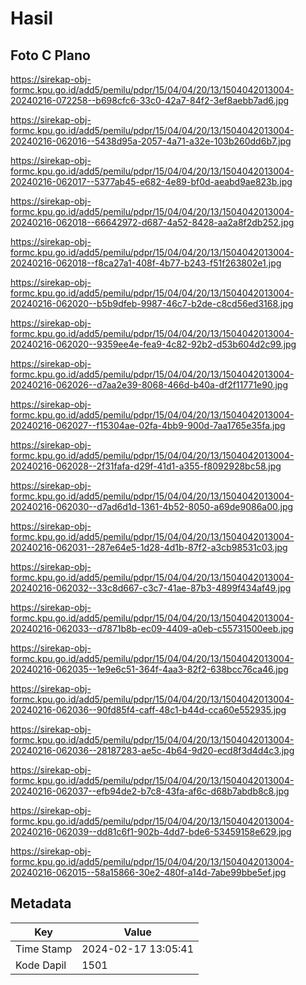 # Hasil

## Foto C Plano

https://sirekap-obj-formc.kpu.go.id/add5/pemilu/pdpr/15/04/04/20/13/1504042013004-20240216-072258--b698cfc6-33c0-42a7-84f2-3ef8aebb7ad6.jpg

https://sirekap-obj-formc.kpu.go.id/add5/pemilu/pdpr/15/04/04/20/13/1504042013004-20240216-062016--5438d95a-2057-4a71-a32e-103b260dd6b7.jpg

https://sirekap-obj-formc.kpu.go.id/add5/pemilu/pdpr/15/04/04/20/13/1504042013004-20240216-062017--5377ab45-e682-4e89-bf0d-aeabd9ae823b.jpg

https://sirekap-obj-formc.kpu.go.id/add5/pemilu/pdpr/15/04/04/20/13/1504042013004-20240216-062018--66642972-d687-4a52-8428-aa2a8f2db252.jpg

https://sirekap-obj-formc.kpu.go.id/add5/pemilu/pdpr/15/04/04/20/13/1504042013004-20240216-062018--f8ca27a1-408f-4b77-b243-f51f263802e1.jpg

https://sirekap-obj-formc.kpu.go.id/add5/pemilu/pdpr/15/04/04/20/13/1504042013004-20240216-062020--b5b9dfeb-9987-46c7-b2de-c8cd56ed3168.jpg

https://sirekap-obj-formc.kpu.go.id/add5/pemilu/pdpr/15/04/04/20/13/1504042013004-20240216-062020--9359ee4e-fea9-4c82-92b2-d53b604d2c99.jpg

https://sirekap-obj-formc.kpu.go.id/add5/pemilu/pdpr/15/04/04/20/13/1504042013004-20240216-062026--d7aa2e39-8068-466d-b40a-df2f11771e90.jpg

https://sirekap-obj-formc.kpu.go.id/add5/pemilu/pdpr/15/04/04/20/13/1504042013004-20240216-062027--f15304ae-02fa-4bb9-900d-7aa1765e35fa.jpg

https://sirekap-obj-formc.kpu.go.id/add5/pemilu/pdpr/15/04/04/20/13/1504042013004-20240216-062028--2f31fafa-d29f-41d1-a355-f8092928bc58.jpg

https://sirekap-obj-formc.kpu.go.id/add5/pemilu/pdpr/15/04/04/20/13/1504042013004-20240216-062030--d7ad6d1d-1361-4b52-8050-a69de9086a00.jpg

https://sirekap-obj-formc.kpu.go.id/add5/pemilu/pdpr/15/04/04/20/13/1504042013004-20240216-062031--287e64e5-1d28-4d1b-87f2-a3cb98531c03.jpg

https://sirekap-obj-formc.kpu.go.id/add5/pemilu/pdpr/15/04/04/20/13/1504042013004-20240216-062032--33c8d667-c3c7-41ae-87b3-4899f434af49.jpg

https://sirekap-obj-formc.kpu.go.id/add5/pemilu/pdpr/15/04/04/20/13/1504042013004-20240216-062033--d7871b8b-ec09-4409-a0eb-c55731500eeb.jpg

https://sirekap-obj-formc.kpu.go.id/add5/pemilu/pdpr/15/04/04/20/13/1504042013004-20240216-062035--1e9e6c51-364f-4aa3-82f2-638bcc76ca46.jpg

https://sirekap-obj-formc.kpu.go.id/add5/pemilu/pdpr/15/04/04/20/13/1504042013004-20240216-062036--90fd85f4-caff-48c1-b44d-cca60e552935.jpg

https://sirekap-obj-formc.kpu.go.id/add5/pemilu/pdpr/15/04/04/20/13/1504042013004-20240216-062036--28187283-ae5c-4b64-9d20-ecd8f3d4d4c3.jpg

https://sirekap-obj-formc.kpu.go.id/add5/pemilu/pdpr/15/04/04/20/13/1504042013004-20240216-062037--efb94de2-b7c8-43fa-af6c-d68b7abdb8c8.jpg

https://sirekap-obj-formc.kpu.go.id/add5/pemilu/pdpr/15/04/04/20/13/1504042013004-20240216-062039--dd81c6f1-902b-4dd7-bde6-53459158e629.jpg

https://sirekap-obj-formc.kpu.go.id/add5/pemilu/pdpr/15/04/04/20/13/1504042013004-20240216-062015--58a15866-30e2-480f-a14d-7abe99bbe5ef.jpg


## Metadata

| Key        | Value               |
| ---------- | ------------------- |
| Time Stamp | 2024-02-17 13:05:41 |
| Kode Dapil | 1501                |



